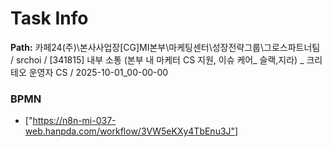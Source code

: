 # Task Info

**Path:** 카페24(주)\본사사업장\[CG]MI본부\마케팅센터\성장전략그룹\그로스파트너팀 / srchoi / [341815] 내부 소통 (본부 내 마케터 CS 지원, 이슈 케어_ 슬랙,지라) _ 크리테오 운영자 CS / 2025-10-01_00-00-00

### BPMN
- ["https://n8n-mi-037-web.hanpda.com/workflow/3VW5eKXy4TbEnu3J"]

